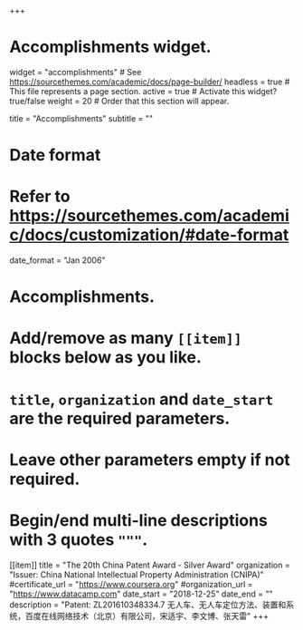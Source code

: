 +++
# Accomplishments widget.
widget = "accomplishments"  # See https://sourcethemes.com/academic/docs/page-builder/
headless = true  # This file represents a page section.
active = true  # Activate this widget? true/false
weight = 20  # Order that this section will appear.

title = "Accomplish&shy;ments"
subtitle = ""

# Date format
#   Refer to https://sourcethemes.com/academic/docs/customization/#date-format
date_format = "Jan 2006"

# Accomplishments.
#   Add/remove as many `[[item]]` blocks below as you like.
#   `title`, `organization` and `date_start` are the required parameters.
#   Leave other parameters empty if not required.
#   Begin/end multi-line descriptions with 3 quotes `"""`.

[[item]]
  title = "The 20th China Patent Award - Silver Award"
  organization = "Issuer: China National Intellectual Property Administration (CNIPA)"
  #certificate_url = "https://www.coursera.org"
  #organization_url = "https://www.datacamp.com"
  date_start = "2018-12-25"
  date_end = ""
  description = "Patent: ZL201610348334.7 无人车、无人车定位方法、装置和系统，百度在线网络技术（北京）有限公司，宋适宇、李文博、张天雷"
+++
